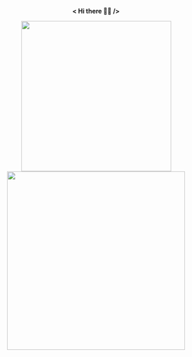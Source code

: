 <p align="center">
  <strong>< Hi there ✌🏻 /></strong>
</p>

<!--
**rawat9/rawat9** is a ✨ _special_ ✨ repository because its `README.md` (this file) appears on your GitHub profile.

Here are some ideas to get you started:

- 🔭 I’m currently working on ...
- 🌱 I’m currently learning ...
- 👯 I’m looking to collaborate on ...
- 🤔 I’m looking for help with ...
- 💬 Ask me about ...
- 📫 How to reach me: ...
- 😄 Pronouns: ...
- ⚡ Fun fact: ...
-->


<p align="center">
  <img width="337px" src="https://github-readme-stats.vercel.app/api/top-langs/?username=rawat9&layout=compact&theme=react&hide_border=true"/>
  <img width="400px" src="https://github-readme-streak-stats.herokuapp.com/?user=rawat9&theme=react&cache_seconds=30&hide_border=true"/>
</p>
